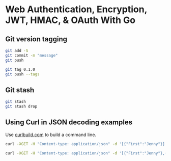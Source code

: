 # Web Authentication, Encryption, JWT, HMAC, & OAuth With Go

## Git version tagging

```bash
git add -S
git commit -m "message"
git push

git tag 0.1.0
git push --tags
```

## Git stash

```bash
git stash
git stash drop
```

## Using Curl in JSON decoding examples

Use [curlbuild.com](https://curlbuilder.com/) to build a command line.

```bash
curl -XGET -H "Content-type: application/json" -d '[{"First":"Jenny"}]' localhost:8080/decode
```

```bash
curl -XGET -H "Content-type: application/json" -d '[{"First":"Jenny"},{"First":"James"}]' localhost:8080/decode
```
